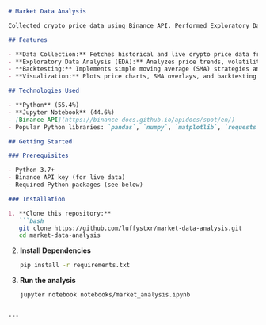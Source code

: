 ````markdown
# Market Data Analysis

Collected crypto price data using Binance API. Performed Exploratory Data Analysis (EDA) to identify trends and volatility. Implemented simple moving average (SMA) backtesting. This project demonstrates trading API integration and time-series data handling in Python and Jupyter Notebook.

## Features

- **Data Collection:** Fetches historical and live crypto price data from the Binance API.
- **Exploratory Data Analysis (EDA):** Analyzes price trends, volatility, and patterns in crypto markets.
- **Backtesting:** Implements simple moving average (SMA) strategies and evaluates their performance.
- **Visualization:** Plots price charts, SMA overlays, and backtesting results using Jupyter Notebooks.

## Technologies Used

- **Python** (55.4%)
- **Jupyter Notebook** (44.6%)
- [Binance API](https://binance-docs.github.io/apidocs/spot/en/)
- Popular Python libraries: `pandas`, `numpy`, `matplotlib`, `requests`

## Getting Started

### Prerequisites

- Python 3.7+
- Binance API key (for live data)
- Required Python packages (see below)

### Installation

1. **Clone this repository:**
   ```bash
   git clone https://github.com/luffystxr/market-data-analysis.git
   cd market-data-analysis
````

2. **Install Dependencies**

   ```bash
   pip install -r requirements.txt
   ```

3. **Run the analysis**

   ```bash
   jupyter notebook notebooks/market_analysis.ipynb
   ```

```

---

```

